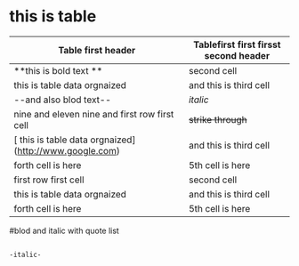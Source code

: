 # this is table
|Table first header|Tablefirst first firsst second header|
|----|-----|
|**this is bold text **|second cell|
| this is table data orgnaized | and this is third cell |
|--and also blod text--|*italic*|
|nine and eleven nine and  first row first cell|~~strike through~~|
|[ this is table data orgnaized] (http://www.google.com)| and this is third cell |
|forth cell is here|5th cell is here|
|first row first cell|second cell|
| this is table data orgnaized | and this is third cell |
|forth cell is here|5th cell is here|
#blod and italic with quote list
```

-italic-

```
